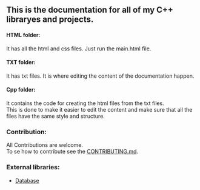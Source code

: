 ## This is the documentation for all of my C++ libraryes and projects.<br>

#### HTML folder:<br>
It has all the html and css files. Just run the main.html file.<br>

#### TXT folder:<br>
It has txt files. It is where editing the content of the documentation happen.<br>

#### Cpp folder:<br>
It contains the code for creating the html files from the txt files. <br>
This is done to make it easier to edit the content and make sure that all the files have the same style and structure.<br>

### Contribution:<br>
All Contributions are welcome.<br>
To se how to contribute see the [CONTRIBUTING.md](CONTRIBUTING.md).<br>

### External libraries:<br>
* [Database](https://github.com/Lokestrom/database)<br>
